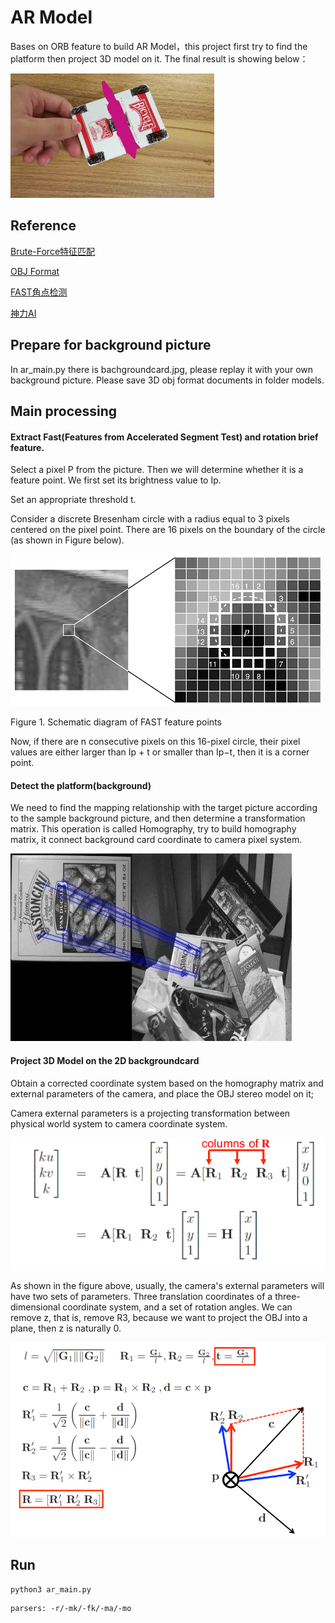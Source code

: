 # AR Model

Bases on ORB feature to build AR Model，this project first try to find the platform then project 3D model on it. The final result is showing below：

![avatar](res.gif)

## Reference

[Brute-Force特征匹配](https://www.jianshu.com/p/ed57ee1056ab)

[OBJ Format](https://www.jianshu.com/p/f7f3e7b6ebf5)

[FAST角点检测](https://blog.csdn.net/yc461515457/article/details/48625621)

[神力AI](http://manaai.cn)

## Prepare for background picture

In ar_main.py there is bachgroundcard.jpg, please replay it with your own background picture. Please save 3D obj format documents in folder models.

## Main processing

#### Extract Fast(Features from Accelerated Segment Test) and rotation brief feature.
Select a pixel P from the picture. Then we will determine whether it is a feature point. We first set its brightness value to Ip.

Set an appropriate threshold t.

Consider a discrete Bresenham circle with a radius equal to 3 pixels centered on the pixel point. There are 16 pixels on the boundary of the circle (as shown in Figure below).

![avatar](./Pictures/FAST.png)

Figure 1. Schematic diagram of FAST feature points

Now, if there are n consecutive pixels on this 16-pixel circle, their pixel values ​​are either larger than Ip + t or smaller than Ip−t, then it is a corner point.

#### Detect the platform(background)

We need to find the mapping relationship with the target picture according to the sample background picture, and then determine a transformation matrix. This operation is called Homography, try to build homography matrix, it connect background card coordinate to camera pixel system.

![avatar](./Pictures/H.jpg)


#### Project 3D Model on the 2D backgroundcard


Obtain a corrected coordinate system based on the homography matrix and external parameters of the camera, and place the OBJ stereo model on it;

Camera external parameters is a projecting transformation between physical world system to camera coordinate system.

![](./Pictures/matrix.png)

As shown in the figure above, usually, the camera's external parameters will have two sets of parameters. Three translation coordinates of a three-dimensional coordinate system, and a set of rotation angles. We can remove z, that is, remove R3, because we want to project the OBJ into a plane, then z is naturally 0.

![](./Pictures/coordinate-transform.png)

## Run

```
python3 ar_main.py

```
```
parsers: -r/-mk/-fk/-ma/-mo

```
